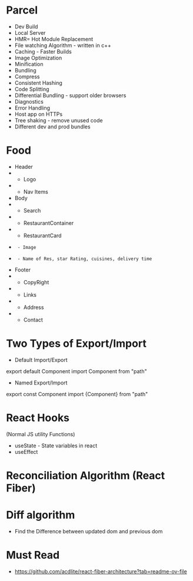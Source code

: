 # Parcel
 - Dev Build
 - Local Server
 - HMR= Hot Module Replacement
 - File watching Algorithm - written in c++
 - Caching - Faster Builds
 - Image Optimization
 - Minification
 - Bundling
 - Compress
 - Consistent Hashing
 - Code Splitting
 - Differential Bundling - support older browsers
 - Diagnostics
 - Error Handling
 - Host app on HTTPs
 - Tree shaking - remove unused code
 - Different dev and prod bundles

 # Food
 * Header
 *  - Logo
 *  - Nav Items 
 * Body
 *  - Search
 *  - RestaurantContainer
 *    - RestaurantCard
 *      - Image
 *      - Name of Res, star Rating, cuisines, delivery time
 * Footer
 *  - CopyRight
 *  - Links
 *  - Address
 *  - Contact
 
# Two Types of Export/Import
 - Default Import/Export
 
 export default Component
 import Component from "path"

 - Named Export/Import

 export const Component
 import {Component} from "path"

# React Hooks
 (Normal JS utility Functions)
 - useState - State variables in react
 - useEffect

# Reconciliation Algorithm (React Fiber)

# Diff algorithm
 - Find the Difference between updated dom and previous dom

# Must Read
 - https://github.com/acdlite/react-fiber-architecture?tab=readme-ov-file